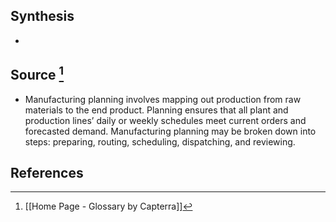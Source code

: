 ## Synthesis
- 
## Source [^1]
- Manufacturing planning involves mapping out production from raw materials to the end product. Planning ensures that all plant and production lines’ daily or weekly schedules meet current orders and forecasted demand. Manufacturing planning may be broken down into steps: preparing, routing, scheduling, dispatching, and reviewing.
## References

[^1]: [[Home Page - Glossary by Capterra]]